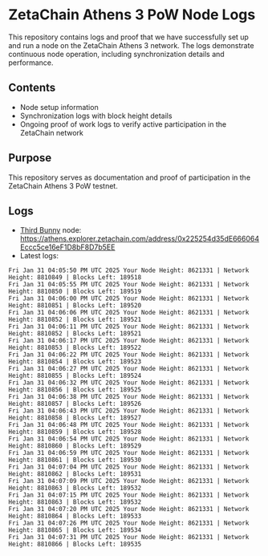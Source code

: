 # ZetaChain Athens 3 PoW Node Logs
This repository contains logs and proof that we have successfully set up and run a node on the ZetaChain Athens 3 network. The logs demonstrate continuous node operation, including synchronization details and performance.

## Contents
- Node setup information
- Synchronization logs with block height details
- Ongoing proof of work logs to verify active participation in the ZetaChain network

## Purpose
This repository serves as documentation and proof of participation in the ZetaChain Athens 3 PoW testnet.

## Logs

- [Third Bunny](https://thirdbunny.xyz/) node: https://athens.explorer.zetachain.com/address/0x225254d35dE666064Eccc5ce16eF1D8bF8D7b5EE
- Latest logs:
```
Fri Jan 31 04:05:50 PM UTC 2025 Your Node Height: 8621331 | Network Height: 8810849 | Blocks Left: 189518
Fri Jan 31 04:05:55 PM UTC 2025 Your Node Height: 8621331 | Network Height: 8810850 | Blocks Left: 189519
Fri Jan 31 04:06:00 PM UTC 2025 Your Node Height: 8621331 | Network Height: 8810851 | Blocks Left: 189520
Fri Jan 31 04:06:06 PM UTC 2025 Your Node Height: 8621331 | Network Height: 8810852 | Blocks Left: 189521
Fri Jan 31 04:06:11 PM UTC 2025 Your Node Height: 8621331 | Network Height: 8810852 | Blocks Left: 189521
Fri Jan 31 04:06:17 PM UTC 2025 Your Node Height: 8621331 | Network Height: 8810853 | Blocks Left: 189522
Fri Jan 31 04:06:22 PM UTC 2025 Your Node Height: 8621331 | Network Height: 8810854 | Blocks Left: 189523
Fri Jan 31 04:06:27 PM UTC 2025 Your Node Height: 8621331 | Network Height: 8810855 | Blocks Left: 189524
Fri Jan 31 04:06:32 PM UTC 2025 Your Node Height: 8621331 | Network Height: 8810856 | Blocks Left: 189525
Fri Jan 31 04:06:38 PM UTC 2025 Your Node Height: 8621331 | Network Height: 8810857 | Blocks Left: 189526
Fri Jan 31 04:06:43 PM UTC 2025 Your Node Height: 8621331 | Network Height: 8810858 | Blocks Left: 189527
Fri Jan 31 04:06:48 PM UTC 2025 Your Node Height: 8621331 | Network Height: 8810859 | Blocks Left: 189528
Fri Jan 31 04:06:54 PM UTC 2025 Your Node Height: 8621331 | Network Height: 8810860 | Blocks Left: 189529
Fri Jan 31 04:06:59 PM UTC 2025 Your Node Height: 8621331 | Network Height: 8810861 | Blocks Left: 189530
Fri Jan 31 04:07:04 PM UTC 2025 Your Node Height: 8621331 | Network Height: 8810862 | Blocks Left: 189531
Fri Jan 31 04:07:09 PM UTC 2025 Your Node Height: 8621331 | Network Height: 8810863 | Blocks Left: 189532
Fri Jan 31 04:07:15 PM UTC 2025 Your Node Height: 8621331 | Network Height: 8810863 | Blocks Left: 189532
Fri Jan 31 04:07:20 PM UTC 2025 Your Node Height: 8621331 | Network Height: 8810864 | Blocks Left: 189533
Fri Jan 31 04:07:26 PM UTC 2025 Your Node Height: 8621331 | Network Height: 8810865 | Blocks Left: 189534
Fri Jan 31 04:07:31 PM UTC 2025 Your Node Height: 8621331 | Network Height: 8810866 | Blocks Left: 189535
```
